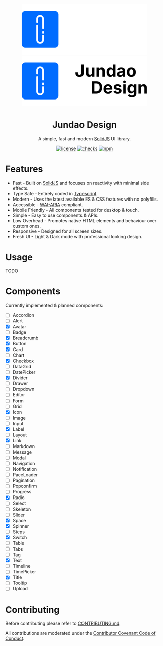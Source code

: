 <div align="center">
  <a href="https://design.jundao.app/#gh-dark-mode-only" target="_blank"><img width="400" src="https://github.com/jundaoapp/design/blob/main/.storybook/banner-light.svg?raw=true" alt="Jundao Design banner"></a>
  <a href="https://design.jundao.app/#gh-light-mode-only" target="_blank"><img width="400" src="https://github.com/jundaoapp/design/blob/main/.storybook/banner-dark.svg?raw=true" alt="Jundao Design banner"></a>
</div>

<h1 align="center">Jundao Design</h1>

<div align="center">

A simple, fast and modern [SolidJS](https://www.solidjs.com) UI library.

[![license](https://img.shields.io/badge/license-MIT-1890ff.svg)](https://github.com/jundaoapp/design/blob/main/LICENSE)
[![checks](https://img.shields.io/github/checks-status/jundaoapp/design/main)](https://github.com/jundaoapp/design/actions)
[![npm](https://img.shields.io/npm/v/@jundao/design)](https://www.npmjs.com/package/@jundao/design)

</div>

# Features
* Fast - Built on [SolidJS](https://www.solidjs.com) and focuses on reactivity with minimal side effects.
* Type Safe - Entirely coded in [Typescript](https://www.typescriptlang.org/).
* Modern - Uses the latest available ES & CSS features with no polyfills.
* Accessible - [WAI-ARIA](https://www.w3.org/WAI/standards-guidelines/aria/) compliant.
* Mobile Friendly - All components tested for desktop & touch.
* Simple - Easy to use components & APIs.
* Low Overhead - Promotes native HTML elements and behaviour over custom ones.
* Responsive - Designed for all screen sizes.
* Fresh UI - Light & Dark mode with professional looking design.

# Usage
TODO

# Components
Currently implemented & planned components:
- [ ] Accordion
- [ ] Alert
- [x] Avatar
- [ ] Badge
- [x] Breadcrumb
- [x] Button
- [x] Card
- [ ] Chart
- [x] Checkbox
- [ ] DataGrid
- [ ] DatePicker
- [x] Divider
- [ ] Drawer
- [ ] Dropdown
- [ ] Editor
- [ ] Form
- [ ] Grid
- [x] Icon
- [ ] Image
- [ ] Input
- [x] Label
- [ ] Layout
- [x] Link
- [ ] Markdown
- [ ] Message
- [ ] Modal
- [ ] Navigation
- [ ] Notification
- [ ] PaceLoader
- [ ] Pagination
- [ ] Popconfirm
- [ ] Progress
- [x] Radio
- [ ] Select
- [ ] Skeleton
- [ ] Slider
- [x] Space
- [x] Spinner
- [ ] Steps
- [x] Switch
- [ ] Table
- [ ] Tabs
- [ ] Tag
- [x] Text
- [ ] Timeline
- [ ] TimePicker
- [x] Title
- [ ] Tooltip
- [ ] Upload

# Contributing
Before contributing please refer to [CONTRIBUTING.md](./CONTRIBUTING.md).

All contributions are moderated under the [Contributor Covenant Code of Conduct](./CODE_OF_CONDUCT.md).